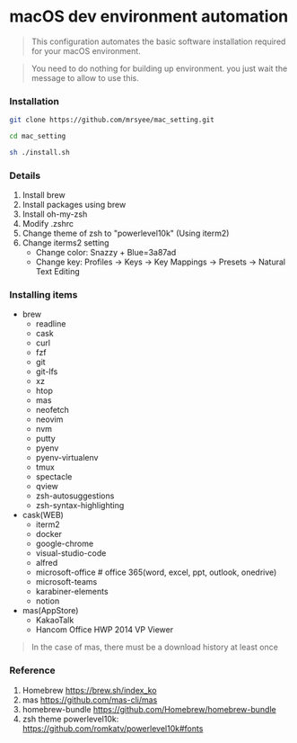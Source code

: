 macOS dev environment automation
===
> This configuration automates the basic software installation required for your macOS environment.

> You need to do nothing for building up environment. you just wait the message to allow to use this.

### Installation

``` bash
git clone https://github.com/mrsyee/mac_setting.git
```

``` bash
cd mac_setting
```

``` bash
sh ./install.sh
```

### Details
1. Install brew
2. Install packages using brew
3. Install oh-my-zsh
4. Modify .zshrc
5. Change theme of zsh to "powerlevel10k" (Using iterm2)
6. Change iterms2 setting
    - Change color: Snazzy + Blue=3a87ad
    - Change key: Profiles -> Keys -> Key Mappings -> Presets -> Natural Text Editing

### Installing items
* brew
    - readline
    - cask
    - curl
    - fzf
    - git
    - git-lfs
    - xz
    - htop
    - mas
    - neofetch
    - neovim
    - nvm
    - putty
    - pyenv
    - pyenv-virtualenv
    - tmux
    - spectacle
    - qview
    - zsh-autosuggestions
    - zsh-syntax-highlighting
* cask(WEB)
    - iterm2
    - docker
    - google-chrome
    - visual-studio-code
    - alfred
    - microsoft-office # office 365(word, excel, ppt, outlook, onedrive)
    - microsoft-teams
    - karabiner-elements
    - notion
* mas(AppStore)
    - KakaoTalk
    - Hancom Office HWP 2014 VP Viewer
> In the case of mas, there must be a download history at least once

### Reference
1. Homebrew https://brew.sh/index_ko
2. mas https://github.com/mas-cli/mas
3. homebrew-bundle https://github.com/Homebrew/homebrew-bundle
4. zsh theme powerlevel10k: https://github.com/romkatv/powerlevel10k#fonts
